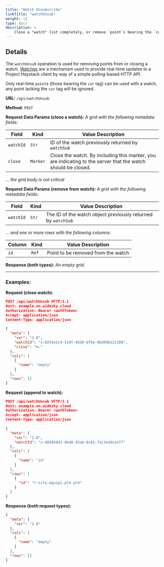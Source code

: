 ```yaml
---
title: "Watch Unsubscribe"
linkTitle: "watchUnsub"
weight: 13
type: docs
description: >
    Close a "watch" list completely, or remove `point`s bearing the `cur` tag.
---
```


## Details

The `watchUnsub` operation is used for removing points from or closing a watch.   [Watches](http://project-haystack.org/doc/Rest#watches) are a mechanism used to provide real-time updates to a Project Haystack client by way of a simple polling-based HTTP API.

Only real-time `point`s (those bearing the `cur` tag) can be used with a watch, any point lacking the `cur` tag will be ignored.

**URL:** `/api/watchUnsub`

**Method:** `POST`

**Request Data Params (close a watch):** *A grid with the following metadata fields:*

|Field|Kind|Value Description|
|------|----|-----------|
|`watchId`|`Str`|ID of the watch previously returned by `watchSub`|
|`close`|`Marker`|Close the watch.  By including this marker, you are indicating to the server that the watch should be closed.|

*… the grid body is not critical*

**Request Data Params (remove from watch):** *A grid with the following metadata fields:*

|Field|Kind|Value Description|
|------|----|-----------|
|`watchId`|`Str`|The ID of the watch object previously returned by `watchSub`|

*… and one or more rows with the following columns:*

|Column|Kind|Value Description|
|------|----|-----------|
|`id`|`Ref`|Point to be removed from the watch|

**Response (both types):** *An empty grid.*

---
### Examples:

**Request (close watch):**
```json
POST /api/watchUnsub HTTP/1.1
Host: example.on.widesky.cloud
Authorization: Bearer <authToken>
Accept: application/json
Content-Type: application/json
  
{
  "meta": {
    "ver": "2.0",
    "watchId": "s:0255e1c9-519f-4630-bf0e-9bd99b221109",
    "close": "m:"
  },
  "cols": [
    {
      "name": "empty"
    }
  ],
  "rows": []
}
```

**Request (append to watch):**
```json
POST /api/watchUnsub HTTP/1.1
Host: example.on.widesky.cloud
Authorization: Bearer <authToken>
Accept: application/json
Content-Type: application/json
  
{
  "meta": {
    "ver": "2.0",
    "watchId": "s:485050d2-4640-45a6-8c81-7ac3eddca2f7"
  },
  "cols": [
    {
      "name": "id"
    }
  ],
  "rows": [
    {
      "id": "r:site.equip2.pt4 pt4"
    }
  ]
}
```

**Response (both request types):**
```json
{
  "meta": {
    "ver": "2.0"
  },
  "cols": [
    {
      "name": "empty"
    }
  ],
  "rows": []
}
```
